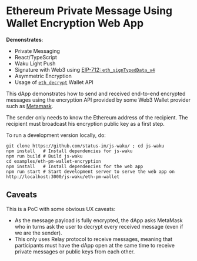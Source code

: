 # Ethereum Private Message Using Wallet Encryption Web App

**Demonstrates**:

- Private Messaging
- React/TypeScript
- Waku Light Push
- Signature with Web3 using [EIP-712: `eth_signTypedData_v4`](https://eips.ethereum.org/EIPS/eip-712)
- Asymmetric Encryption
- Usage of [`eth_decrypt`](https://docs.metamask.io/guide/rpc-api.html#eth-decrypt) Wallet API

This dApp demonstrates how to send and received end-to-end encrypted messages
using the encryption API provided by some Web3 Wallet provider such as [Metamask](https://metamask.io/).

The sender only needs to know the Ethereum address of the recipient.
The recipient must broadcast his encryption public key as a first step.

To run a development version locally, do:

```shell
git clone https://github.com/status-im/js-waku/ ; cd js-waku
npm install   # Install dependencies for js-waku
npm run build # Build js-waku
cd examples/eth-pm-wallet-encryption   
npm install   # Install dependencies for the web app
npm run start # Start development server to serve the web app on http://localhost:3000/js-waku/eth-pm-wallet
```

## Caveats

This is a PoC with some obvious UX caveats:

- As the message payload is fully encrypted, the dApp asks MetaMask who in turns ask the user to decrypt every received message (even if we are the sender).
- This only uses Relay protocol to receive messages, meaning that participants must have the dApp open at the same time to receive private messages or public keys from each other.
